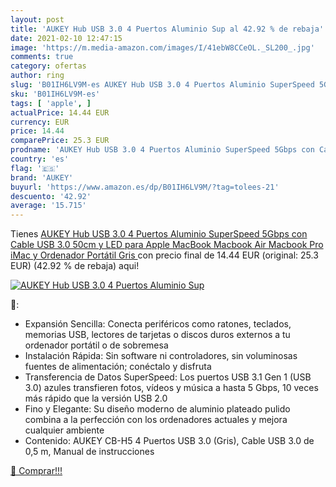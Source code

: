 ```yaml
---
layout: post
title: 'AUKEY Hub USB 3.0 4 Puertos Aluminio Sup al 42.92 % de rebaja'
date: 2021-02-10 12:47:15
image: 'https://m.media-amazon.com/images/I/41ebW8CCeOL._SL200_.jpg'
comments: true
category: ofertas
author: ring
slug: 'B01IH6LV9M-es AUKEY Hub USB 3.0 4 Puertos Aluminio SuperSpeed 5Gbps con...'
sku: 'B01IH6LV9M-es'
tags: [ 'apple', ]
actualPrice: 14.44 EUR
currency: EUR
price: 14.44
comparePrice: 25.3 EUR
prodname: 'AUKEY Hub USB 3.0 4 Puertos Aluminio SuperSpeed 5Gbps con Cable USB 3.0 50cm y LED para Apple MacBook  Macbook Air  Macbook Pro  iMac y Ordenador Portátil  Gris '
country: 'es'
flag: '🇪🇸'
brand: 'AUKEY'
buyurl: 'https://www.amazon.es/dp/B01IH6LV9M/?tag=tolees-21'
descuento: '42.92'
average: '15.715'
---
```


Tienes [AUKEY Hub USB 3.0 4 Puertos Aluminio SuperSpeed 5Gbps con Cable USB 3.0 50cm y LED para Apple MacBook  Macbook Air  Macbook Pro  iMac y Ordenador Portátil  Gris ](https://www.amazon.es/dp/B01IH6LV9M/?tag=tolees-21) con precio final de  14.44 EUR (original: 25.3 EUR) (42.92 %  de rebaja) aqui!

[![AUKEY Hub USB 3.0 4 Puertos Aluminio Sup](https://m.media-amazon.com/images/I/41ebW8CCeOL._SL200_.jpg)](https://www.amazon.es/dp/B01IH6LV9M/?tag=tolees-21)

🔎:

- Expansión Sencilla: Conecta periféricos como ratones, teclados, memorias USB, lectores de tarjetas o discos duros externos a tu ordenador portátil o de sobremesa
- Instalación Rápida: Sin software ni controladores, sin voluminosas fuentes de alimentación; conéctalo y disfruta
- Transferencia de Datos SuperSpeed: Los puertos USB 3.1 Gen 1 (USB 3.0) azules transfieren fotos, vídeos y música a hasta 5 Gbps, 10 veces más rápido que la versión USB 2.0
- Fino y Elegante: Su diseño moderno de aluminio plateado pulido combina a la perfección con los ordenadores actuales y mejora cualquier ambiente
- Contenido: AUKEY CB-H5 4 Puertos USB 3.0 (Gris), Cable USB 3.0 de 0,5 m, Manual de instrucciones

[🛒 Comprar!!!](https://www.amazon.es/dp/B01IH6LV9M/?tag=tolees-21)
